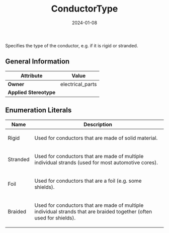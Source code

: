 ﻿---
title: ConductorType
toc: false
type: specs
date: "2024-01-08"
draft: false
specification: VEC
version: 2.1.0
documentType: "Recommendation"
elementType: Class
classes:
  - ConductorType
menu_name: vec-2.1.0
---
<p> Specifies the type of the conductor, e.g. if it is rigid or stranded.      </p>

## General Information

| Attribute               | Value |
|-------------------------|-------|
| **Owner**               | electrical_parts |
| **Applied Stereotype**  |   |

## Enumeration Literals
| Name          | **Description** |
|---------------|-----------------|
| Rigid | <p> Used for conductors that are made of solid material.      </p> |
| Stranded | <p> Used for conductors that are made of multiple individual strands (used for most automotive cores).      </p> |
| Foil | <p> Used for conductors that are a foil (e.g. some shields).      </p> |
| Braided | <p> Used for conductors that are made of multiple individual strands that are braided together&#160;(often used for shields).      </p> |
